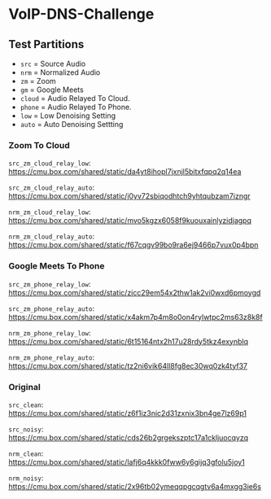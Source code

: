 # VoIP-DNS-Challenge

## Test Partitions

- `src` = Source Audio
- `nrm` = Normalized Audio
- `zm`  = Zoom
- `gm`  = Google Meets
- `cloud` = Audio Relayed To Cloud.
- `phone` = Audio Relayed To Phone.
- `low` = Low Denoising Setting
- `auto` = Auto Denoising Settting

### Zoom To Cloud

`src_zm_cloud_relay_low`: https://cmu.box.com/shared/static/da4yt8ihopl7jxnjl5bitxfqpq2q14ea

`src_zm_cloud_relay_auto`: https://cmu.box.com/shared/static/j0yv72sbiqodhtch9yhtqubzam7izngr

`nrm_zm_cloud_relay_low`: https://cmu.box.com/shared/static/mvo5kgzx6058f9kuouxainlyzidjagpq

`nrm_zm_cloud_relay_auto`: https://cmu.box.com/shared/static/f67cqgv99bo9ra6ej9466p7vux0p4bpn

### Google Meets To Phone


`src_zm_phone_relay_low`: https://cmu.box.com/shared/static/zicc29em54x2thw1ak2vi0wxd6pmoygd

`src_zm_phone_relay_auto`: https://cmu.box.com/shared/static/x4akm7p4m8o0on4rylwtpc2ms63z8k8f

`nrm_zm_phone_relay_low`: https://cmu.box.com/shared/static/6t15164ntx2h17u28rdy5tkz4exynblq

`nrm_zm_phone_relay_auto`: https://cmu.box.com/shared/static/tz2ni6vik64ll8fg8ec30wq0zk4tyf37


### Original

`src_clean`: https://cmu.box.com/shared/static/z6f1iz3nic2d31zxnix3bn4ge7lz69p1

`src_noisy`: https://cmu.box.com/shared/static/cds26b2grgekszptc17a1ckljuocqyzq

`nrm_clean`: https://cmu.box.com/shared/static/lafj6q4kkk0fww6y6gijq3gfolu5joy1

`nrm_noisy`: https://cmu.box.com/shared/static/2x96tb02ymeqqpgcqgtv6a4mxgg3ie6s
